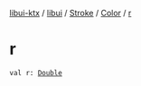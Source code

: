 [libui-ktx](../../../index.md) / [libui](../../index.md) / [Stroke](../index.md) / [Color](index.md) / [r](./r.md)

# r

`val r: `[`Double`](https://kotlinlang.org/api/latest/jvm/stdlib/kotlin/-double/index.html)